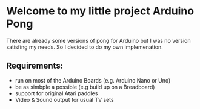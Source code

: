 Welcome to my little project Arduino Pong
==============

There are already some versions of pong for Arduino but I was no version satisfing my needs.
So I decided to do my own implemenation.


Requirements:
--------------

- run on most of the Arduino Boards (e.g. Arduino Nano or Uno)
- be as simbple a possible (e.g build up on a Breadboard)
- support for original Atari paddles
- Video & Sound output for usual TV sets

